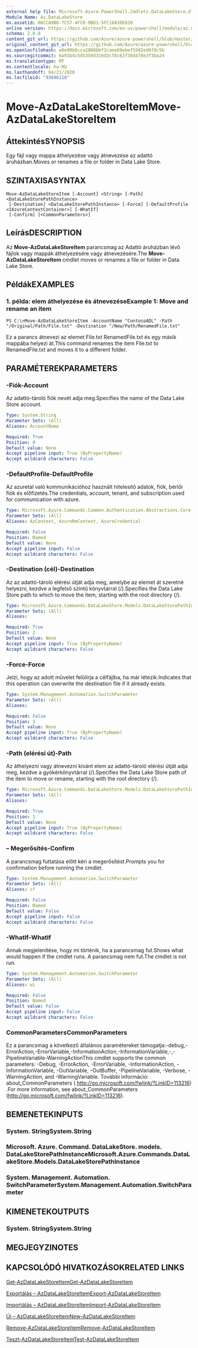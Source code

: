 ```yaml
---
external help file: Microsoft.Azure.PowerShell.Cmdlets.DataLakeStore.dll-Help.xml
Module Name: Az.DataLakeStore
ms.assetid: 00CCA9B8-7C57-4FC0-9BD1-5FC16010E820
online version: https://docs.microsoft.com/en-us/powershell/module/az.datalakestore/move-azdatalakestoreitem
schema: 2.0.0
content_git_url: https://github.com/Azure/azure-powershell/blob/master/src/DataLakeStore/DataLakeStore/help/Move-AzDataLakeStoreItem.md
original_content_git_url: https://github.com/Azure/azure-powershell/blob/master/src/DataLakeStore/DataLakeStore/help/Move-AzDataLakeStoreItem.md
ms.openlocfilehash: e8e90b6cca2808bbf2caee69ebef5582ed0f8c5b
ms.sourcegitcommit: 6a91b4c545350d316d3cf8c62f384478e3f3ba24
ms.translationtype: MT
ms.contentlocale: hu-HU
ms.lasthandoff: 04/21/2020
ms.locfileid: "93846118"
---
```

# <span data-ttu-id="20368-101">Move-AzDataLakeStoreItem</span><span class="sxs-lookup"><span data-stu-id="20368-101">Move-AzDataLakeStoreItem</span></span>

## <span data-ttu-id="20368-102">Áttekintés</span><span class="sxs-lookup"><span data-stu-id="20368-102">SYNOPSIS</span></span>
<span data-ttu-id="20368-103">Egy fájl vagy mappa áthelyezése vagy átnevezése az adattó áruházban.</span><span class="sxs-lookup"><span data-stu-id="20368-103">Moves or renames a file or folder in Data Lake Store.</span></span>

## <span data-ttu-id="20368-104">SZINTAXISA</span><span class="sxs-lookup"><span data-stu-id="20368-104">SYNTAX</span></span>

```
Move-AzDataLakeStoreItem [-Account] <String> [-Path] <DataLakeStorePathInstance>
 [-Destination] <DataLakeStorePathInstance> [-Force] [-DefaultProfile <IAzureContextContainer>] [-WhatIf]
 [-Confirm] [<CommonParameters>]
```

## <span data-ttu-id="20368-105">Leírás</span><span class="sxs-lookup"><span data-stu-id="20368-105">DESCRIPTION</span></span>
<span data-ttu-id="20368-106">Az **Move-AzDataLakeStoreItem** parancsmag az Adattó áruházban lévő fájlok vagy mappák áthelyezésére vagy átnevezésére.</span><span class="sxs-lookup"><span data-stu-id="20368-106">The **Move-AzDataLakeStoreItem** cmdlet moves or renames a file or folder in Data Lake Store.</span></span>

## <span data-ttu-id="20368-107">Példák</span><span class="sxs-lookup"><span data-stu-id="20368-107">EXAMPLES</span></span>

### <span data-ttu-id="20368-108">1. példa: elem áthelyezése és átnevezése</span><span class="sxs-lookup"><span data-stu-id="20368-108">Example 1: Move and rename an item</span></span>
```
PS C:\>Move-AzDataLakeStoreItem -AccountName "ContosoADL" -Path "/Original/Path/File.txt" -Destination "/New/Path/RenamedFile.txt"
```

<span data-ttu-id="20368-109">Ez a parancs átnevezi az elemet File.txt RenamedFile.txt és egy másik mappába helyezi át.</span><span class="sxs-lookup"><span data-stu-id="20368-109">This command renames the item File.txt to RenamedFile.txt and moves it to a different folder.</span></span>

## <span data-ttu-id="20368-110">PARAMÉTEREK</span><span class="sxs-lookup"><span data-stu-id="20368-110">PARAMETERS</span></span>

### <span data-ttu-id="20368-111">-Fiók</span><span class="sxs-lookup"><span data-stu-id="20368-111">-Account</span></span>
<span data-ttu-id="20368-112">Az adattó-tároló fiók nevét adja meg.</span><span class="sxs-lookup"><span data-stu-id="20368-112">Specifies the name of the Data Lake Store account.</span></span>

```yaml
Type: System.String
Parameter Sets: (All)
Aliases: AccountName

Required: True
Position: 0
Default value: None
Accept pipeline input: True (ByPropertyName)
Accept wildcard characters: False
```

### <span data-ttu-id="20368-113">-DefaultProfile</span><span class="sxs-lookup"><span data-stu-id="20368-113">-DefaultProfile</span></span>
<span data-ttu-id="20368-114">Az azuretal való kommunikációhoz használt hitelesítő adatok, fiók, bérlői fiók és előfizetés.</span><span class="sxs-lookup"><span data-stu-id="20368-114">The credentials, account, tenant, and subscription used for communication with azure.</span></span>

```yaml
Type: Microsoft.Azure.Commands.Common.Authentication.Abstractions.Core.IAzureContextContainer
Parameter Sets: (All)
Aliases: AzContext, AzureRmContext, AzureCredential

Required: False
Position: Named
Default value: None
Accept pipeline input: False
Accept wildcard characters: False
```

### <span data-ttu-id="20368-115">-Destination (cél)</span><span class="sxs-lookup"><span data-stu-id="20368-115">-Destination</span></span>
<span data-ttu-id="20368-116">Az az adattó-tároló elérési útját adja meg, amelybe az elemet át szeretné helyezni, kezdve a legfelső szintű könyvtárral (/).</span><span class="sxs-lookup"><span data-stu-id="20368-116">Specifies the Data Lake Store path to which to move the item, starting with the root directory (/).</span></span>

```yaml
Type: Microsoft.Azure.Commands.DataLakeStore.Models.DataLakeStorePathInstance
Parameter Sets: (All)
Aliases:

Required: True
Position: 2
Default value: None
Accept pipeline input: True (ByPropertyName)
Accept wildcard characters: False
```

### <span data-ttu-id="20368-117">-Force</span><span class="sxs-lookup"><span data-stu-id="20368-117">-Force</span></span>
<span data-ttu-id="20368-118">Jelzi, hogy az adott művelet felülírja a célfájlba, ha már létezik.</span><span class="sxs-lookup"><span data-stu-id="20368-118">Indicates that this operation can overwrite the destination file if it already exists.</span></span>

```yaml
Type: System.Management.Automation.SwitchParameter
Parameter Sets: (All)
Aliases:

Required: False
Position: 3
Default value: None
Accept pipeline input: True (ByPropertyName)
Accept wildcard characters: False
```

### <span data-ttu-id="20368-119">-Path (elérési út)</span><span class="sxs-lookup"><span data-stu-id="20368-119">-Path</span></span>
<span data-ttu-id="20368-120">Az áthelyezni vagy átnevezni kívánt elem az adattó-tároló elérési útját adja meg, kezdve a gyökérkönyvtárral (/).</span><span class="sxs-lookup"><span data-stu-id="20368-120">Specifies the Data Lake Store path of the item to move or rename, starting with the root directory (/).</span></span>

```yaml
Type: Microsoft.Azure.Commands.DataLakeStore.Models.DataLakeStorePathInstance
Parameter Sets: (All)
Aliases:

Required: True
Position: 1
Default value: None
Accept pipeline input: True (ByPropertyName)
Accept wildcard characters: False
```

### <span data-ttu-id="20368-121">– Megerősítés</span><span class="sxs-lookup"><span data-stu-id="20368-121">-Confirm</span></span>
<span data-ttu-id="20368-122">A parancsmag futtatása előtt kéri a megerősítést.</span><span class="sxs-lookup"><span data-stu-id="20368-122">Prompts you for confirmation before running the cmdlet.</span></span>

```yaml
Type: System.Management.Automation.SwitchParameter
Parameter Sets: (All)
Aliases: cf

Required: False
Position: Named
Default value: False
Accept pipeline input: False
Accept wildcard characters: False
```

### <span data-ttu-id="20368-123">-WhatIf</span><span class="sxs-lookup"><span data-stu-id="20368-123">-WhatIf</span></span>
<span data-ttu-id="20368-124">Annak megjelenítése, hogy mi történik, ha a parancsmag fut.</span><span class="sxs-lookup"><span data-stu-id="20368-124">Shows what would happen if the cmdlet runs.</span></span>
<span data-ttu-id="20368-125">A parancsmag nem fut.</span><span class="sxs-lookup"><span data-stu-id="20368-125">The cmdlet is not run.</span></span>

```yaml
Type: System.Management.Automation.SwitchParameter
Parameter Sets: (All)
Aliases: wi

Required: False
Position: Named
Default value: False
Accept pipeline input: False
Accept wildcard characters: False
```

### <span data-ttu-id="20368-126">CommonParameters</span><span class="sxs-lookup"><span data-stu-id="20368-126">CommonParameters</span></span>
<span data-ttu-id="20368-127">Ez a parancsmag a következő általános paramétereket támogatja:-debug,-ErrorAction,-ErrorVariable,-InformationAction,-InformationVariable,-,-PipelineVariable-WarningAction</span><span class="sxs-lookup"><span data-stu-id="20368-127">This cmdlet supports the common parameters: -Debug, -ErrorAction, -ErrorVariable, -InformationAction, -InformationVariable, -OutVariable, -OutBuffer, -PipelineVariable, -Verbose, -WarningAction, and -WarningVariable.</span></span> <span data-ttu-id="20368-128">További információ: about_CommonParameters ( http://go.microsoft.com/fwlink/?LinkID=113216) .</span><span class="sxs-lookup"><span data-stu-id="20368-128">For more information, see about_CommonParameters (http://go.microsoft.com/fwlink/?LinkID=113216).</span></span>

## <span data-ttu-id="20368-129">BEMENETEK</span><span class="sxs-lookup"><span data-stu-id="20368-129">INPUTS</span></span>

### <span data-ttu-id="20368-130">System. String</span><span class="sxs-lookup"><span data-stu-id="20368-130">System.String</span></span>

### <span data-ttu-id="20368-131">Microsoft. Azure. Command. DataLakeStore. models. DataLakeStorePathInstance</span><span class="sxs-lookup"><span data-stu-id="20368-131">Microsoft.Azure.Commands.DataLakeStore.Models.DataLakeStorePathInstance</span></span>

### <span data-ttu-id="20368-132">System. Management. Automation. SwitchParameter</span><span class="sxs-lookup"><span data-stu-id="20368-132">System.Management.Automation.SwitchParameter</span></span>

## <span data-ttu-id="20368-133">KIMENETEK</span><span class="sxs-lookup"><span data-stu-id="20368-133">OUTPUTS</span></span>

### <span data-ttu-id="20368-134">System. String</span><span class="sxs-lookup"><span data-stu-id="20368-134">System.String</span></span>

## <span data-ttu-id="20368-135">MEGJEGYZI</span><span class="sxs-lookup"><span data-stu-id="20368-135">NOTES</span></span>

## <span data-ttu-id="20368-136">KAPCSOLÓDÓ HIVATKOZÁSOK</span><span class="sxs-lookup"><span data-stu-id="20368-136">RELATED LINKS</span></span>

[<span data-ttu-id="20368-137">Get-AzDataLakeStoreItem</span><span class="sxs-lookup"><span data-stu-id="20368-137">Get-AzDataLakeStoreItem</span></span>](./Get-AzDataLakeStoreItem.md)

[<span data-ttu-id="20368-138">Exportálás – AzDataLakeStoreItem</span><span class="sxs-lookup"><span data-stu-id="20368-138">Export-AzDataLakeStoreItem</span></span>](./Export-AzDataLakeStoreItem.md)

[<span data-ttu-id="20368-139">Importálás – AzDataLakeStoreItem</span><span class="sxs-lookup"><span data-stu-id="20368-139">Import-AzDataLakeStoreItem</span></span>](./Import-AzDataLakeStoreItem.md)

[<span data-ttu-id="20368-140">Új – AzDataLakeStoreItem</span><span class="sxs-lookup"><span data-stu-id="20368-140">New-AzDataLakeStoreItem</span></span>](./New-AzDataLakeStoreItem.md)

[<span data-ttu-id="20368-141">Remove-AzDataLakeStoreItem</span><span class="sxs-lookup"><span data-stu-id="20368-141">Remove-AzDataLakeStoreItem</span></span>](./Remove-AzDataLakeStoreItem.md)

[<span data-ttu-id="20368-142">Teszt-AzDataLakeStoreItem</span><span class="sxs-lookup"><span data-stu-id="20368-142">Test-AzDataLakeStoreItem</span></span>](./Test-AzDataLakeStoreItem.md)


